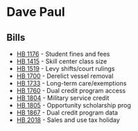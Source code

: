 # Dave Paul
## Bills
* [HB 1176](bill/2021-22/hb/1176/) - Student fines and fees
* [HB 1415](bill/2021-22/hb/1415/) - Skill center class size
* [HB 1519](bill/2021-22/hb/1519/) - Levy shifts/court rulings
* [HB 1700](bill/2021-22/hb/1700/) - Derelict vessel removal
* [HB 1733](bill/2021-22/hb/1733/) - Long-term care/exemptions
* [HB 1760](bill/2021-22/hb/1760/) - Dual credit program access
* [HB 1804](bill/2021-22/hb/1804/) - Military service credit
* [HB 1805](bill/2021-22/hb/1805/) - Opportunity scholarship prog
* [HB 1867](bill/2021-22/hb/1867/) - Dual credit program data
* [HB 2018](bill/2021-22/hb/2018/) - Sales and use tax holiday
